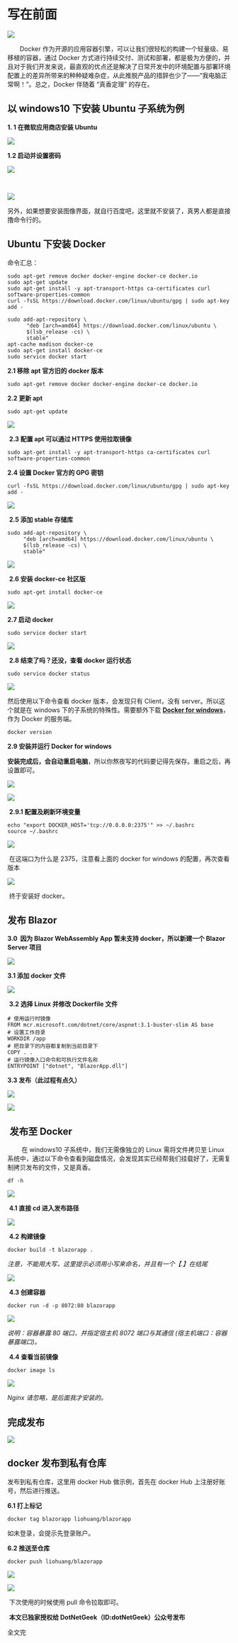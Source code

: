 # 写在前面

![](https://img2020.cnblogs.com/blog/720686/202006/720686-20200628163154367-1257632442.png)

　　Docker 作为开源的应用容器引擎，可以让我们很轻松的构建一个轻量级、易移植的容器，通过 Docker 方式进行持续交付、测试和部署，都是极为方便的，并且对于我们开发来说，最直观的优点还是解决了日常开发中的环境配置与部署环境配置上的差异所带来的种种疑难杂症，从此推脱产品的措辞也少了——“我电脑正常啊！”。总之，Docker 伴随着 “真香定理” 的存在。

## 以 windows10 下安装 Ubuntu 子系统为例

**1. 1 在微软应用商店安装 Ubuntu**

![](https://img2020.cnblogs.com/blog/720686/202006/720686-20200624155616790-1561138729.png)

**1.2 启动并设置密码**

![](https://img2020.cnblogs.com/blog/720686/202006/720686-20200624155712931-1072754478.png)

 

![](https://img2020.cnblogs.com/blog/720686/202006/720686-20200624155717011-1320725320.png)

另外，如果想要安装图像界面，就自行百度吧，这里就不安装了，真男人都是直接撸命令行的。

## Ubuntu 下安装 Docker

命令汇总：
```
sudo apt-get remove docker docker-engine docker-ce docker.io
sudo apt-get update
sudo apt-get install -y apt-transport-https ca-certificates curl software-properties-common
curl -fsSL https://download.docker.com/linux/ubuntu/gpg | sudo apt-key add -

sudo add-apt-repository \
      "deb [arch=amd64] https://download.docker.com/linux/ubuntu \
      $(lsb_release -cs) \
      stable"
apt-cache madison docker-ce 
sudo apt-get install docker-ce
sudo service docker start
```

**2.1 移除 apt 官方旧的 docker 版本**

```
sudo apt-get remove docker docker-engine docker-ce docker.io
```

**2.2 更新 apt**

```
sudo apt-get update
```

![](https://img2020.cnblogs.com/blog/720686/202006/720686-20200624160400324-79081933.png)

 **2.3 配置 apt 可以通过 HTTPS 使用拉取镜像**

```
sudo apt-get install -y apt-transport-https ca-certificates curl software-properties-common
```

**2.4 设置 Docker 官方的 GPG 密钥**

```
curl -fsSL https://download.docker.com/linux/ubuntu/gpg | sudo apt-key add -
```

![](https://img2020.cnblogs.com/blog/720686/202006/720686-20200624160932670-1421575028.png)

 **2.5 添加 stable 存储库**

```
sudo add-apt-repository \
     "deb [arch=amd64] https://download.docker.com/linux/ubuntu \
     $(lsb_release -cs) \
     stable"
```

![](https://img2020.cnblogs.com/blog/720686/202006/720686-20200624161055578-170390948.png)

 **2.6 安装 docker-ce 社区版**

```
sudo apt-get install docker-ce
```

**![](https://img2020.cnblogs.com/blog/720686/202006/720686-20200624161345030-1195695802.png)**

**2.7 启动 docker** 

```
sudo service docker start
```

![](https://img2020.cnblogs.com/blog/720686/202006/720686-20200624161242197-1566803739.png)

 **2.8 结束了吗？还没，查看 docker 运行状态**

```
sudo service docker status
```

![](https://img2020.cnblogs.com/blog/720686/202006/720686-20200624161538207-1494762848.png)

然后使用以下命令查看 docker 版本，会发现只有 Client，没有 server。所以这个就是在 windows 下的子系统的特殊性。需要额外下载 [**Docker for windows**](https://www.docker.com/products/docker-desktop)，作为 Docker 的服务端。

```
docker version
```

**2.9 安装并运行 Docker for windows**

**安装完成后，会自动重启电脑**，所以你熬夜写的代码要记得先保存。重启之后，再设置即可。

![](https://img2020.cnblogs.com/blog/720686/202006/720686-20200624162312981-145949473.png)

![](https://img2020.cnblogs.com/blog/720686/202006/720686-20200624162324904-677287336.png)

 **2.9.1 配置及刷新环境变量**

```
echo "export DOCKER_HOST='tcp://0.0.0.0:2375'" >> ~/.bashrc
source ~/.bashrc
```

**![](https://img2020.cnblogs.com/blog/720686/202006/720686-20200624162606686-1084906612.png)**

 在这端口为什么是 2375，注意看上面的 docker for windows 的配置，再次查看版本

![](https://img2020.cnblogs.com/blog/720686/202006/720686-20200624162709202-1068387764.png)

 终于安装好 docker。

## 发布 Blazor

**3.0  因为 Blazor WebAssembly App 暂未支持 docker，所以新建一个 Blazor Server 项目**

![](https://img2020.cnblogs.com/blog/720686/202006/720686-20200624163140642-736235757.png)

**3.1 添加 docker 文件**

![](https://img2020.cnblogs.com/blog/720686/202006/720686-20200624163519389-1582777841.png)

 **3.2 选择 Linux 并修改 Dockerfile 文件**

```
# 使用运行时镜像
FROM mcr.microsoft.com/dotnet/core/aspnet:3.1-buster-slim AS base
# 设置工作目录
WORKDIR /app
# 把目录下的内容都复制到当前目录下
COPY . .
# 运行镜像入口命令和可执行文件名称
ENTRYPOINT ["dotnet", "BlazorApp.dll"]
```
**3.3 发布（此过程有点久）**

**![](https://img2020.cnblogs.com/blog/720686/202006/720686-20200624163807104-1204946681.png)**

![](https://img2020.cnblogs.com/blog/720686/202006/720686-20200624163735895-994345386.png)

##  发布至 Docker

 　　在 windows10 子系统中，我们无需像独立的 Linux 需将文件拷贝至 Linux 系统中，通过以下命令查看到磁盘情况，会发现其实已经帮我们挂载好了，无需复制拷贝发布的文件，又是真香。

```
df -h
```

![](https://img2020.cnblogs.com/blog/720686/202006/720686-20200624164337069-99882632.png)

 **4.1 直接 cd 进入发布路径**

![](https://img2020.cnblogs.com/blog/720686/202006/720686-20200624164456468-1853688878.png)

 **4.2 构建镜像**

```
docker build -t blazorapp .
```

_注意，不能用大写，这里提示必须用小写来命名，并且有一个【.】在结尾_ 

![](https://img2020.cnblogs.com/blog/720686/202006/720686-20200624164528511-557099534.png)

 **4.3 创建容器**

```
docker run -d -p 8072:80 blazorapp
```

![](https://img2020.cnblogs.com/blog/720686/202006/720686-20200624164938728-861377311.png)

_说明：容器暴露 80 端口，并指定宿主机 8072 端口与其通信 (宿主机端口：容器暴露端口)。_

 **4.4 查看当前镜像**

```
docker image ls
```

![](https://img2020.cnblogs.com/blog/720686/202006/720686-20200624165034749-1129954439.png)

_Nginx 请忽略，是后面我才安装的。_

## 完成发布

![](https://img2020.cnblogs.com/blog/720686/202006/720686-20200624165301907-834973166.png)

## docker 发布到私有仓库

发布到私有仓库，这里用 docker Hub 做示例，首先在 docker Hub 上注册好账号，然后进行推送。

**6.1 打上标记**

```
docker tag blazorapp liohuang/blazorapp
```

如未登录，会提示先登录账户。

**6.2 推送至仓库**

```
docker push liohuang/blazorapp
```

![](https://img2020.cnblogs.com/blog/720686/202006/720686-20200628152304179-624745027.png)

![](https://img2020.cnblogs.com/blog/720686/202006/720686-20200628150228440-1105270707.png)

 下次使用的时候使用 pull 命令拉取即可。

 **本文已独家授权给 DotNetGeek（ID:dotNetGeek）公众号发布**

全文完
